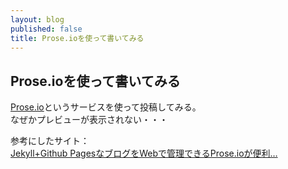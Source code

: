 ```yaml
---
layout: blog
published: false
title: Prose.ioを使って書いてみる
---
```

## Prose.ioを使って書いてみる

[Prose.io](https://prose.io/)というサービスを使って投稿してみる。  
なぜかプレビューが表示されない・・・  

参考にしたサイト：  
[Jekyll+Github PagesなブログをWebで管理できるProse.ioが便利…](http://atskimura.hatenablog.com/entry/2014/02/11/170600)
